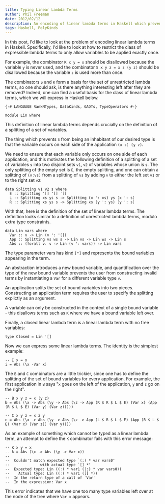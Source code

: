 ```yaml
---
title: Typing Linear Lambda Terms
author: Phil Freeman
date: 2012/02/12
description: An encoding of linear lambda terms in Haskell which prevents the expression of invalid terms.
tags: Haskell, PolyKinds
---
```


In this post, I\'d like to look at the problem of encoding linear lambda terms in Haskell. Specifically, I\'d like to look at how to restrict the class of expressible lambda terms to only allow variables to be applied exactly once.

For example, the combinator `K x y = x` should be disallowed because the variable `y` is never used, and the combinator `S x y z = x z (y z)` should be disallowed because the variable `z` is used more than once.

The combinators `S` and `K` form a basis for the set of unrestricted lambda terms, so one should ask, is there anything interesting left after they are removed? Indeed, one can find a useful basis for the class of linear lambda terms, which we will express in Haskell below.

~~~{.text}
{-# LANGUAGE RankNTypes, DataKinds, GADTs, TypeOperators #-}

module Lin where
~~~

This definition of linear lambda terms depends crucially on the definition of a splitting of a set of variables.

The thing which prevents `S` from being an inhabitant of our desired type is that the variable occurs on each side of the application `(x z) (y z)`.

We need to ensure that each variable only occurs on one side of each application, and this motivates the following definition of a splitting of a set of variables `s` into two disjoint sets `v1`, `v2` of variables whose union is `s`. The only splitting of the empty set is `E`, the empty splitting, and one can obtain a splitting of `(v:vs)` from a splitting of `vs` by adding `v` to either the left set `v1` or to the right set `v2`:

~~~{.text}
data Splitting v1 v2 s where
  E :: Splitting '[] '[] '[]
  L :: Splitting xs ys s -> Splitting (x ': xs) ys (x ': s)
  R :: Splitting xs ys s -> Splitting xs (y ': ys) (y ': s)
~~~

With that, here is the definition of the set of linear lambda terms. The definition looks similar to a definition of unrestricted lambda terms, modulo extra type constraints.

~~~{.text}
data Lin vars where
  Var :: v -> Lin (v ': '[])
  App :: Splitting vs ws s -> Lin vs -> Lin ws -> Lin s
  Abs :: (forall v. v -> Lin (v ': vars)) -> Lin vars
~~~

The type parameter vars has kind `[*]` and represents the bound variables appearing in the term.

An abstraction introduces a new bound variable, and quantification over the type of the new bound variable prevents the user from constructing invalid terms by instantiating a `Var` for a different variable type `v`.

An application splits the set of bound variables into two pieces. Constructing an application term requires the user to specify the splitting explictly as an argument.

A variable can only be constructed in the context of a single bound variable - this disallows terms such as `K` where we have a bound variable left over.

Finally, a closed linear lambda term is a linear lambda term with no free variables:

~~~{.text}
type Closed = Lin '[]
~~~

Now we can express some linear lambda terms. The identity is the simplest example:

~~~{.text}
-- I x = x
i = Abs (\x -Var x)
~~~

The `B` and `C` combinators are a little trickier, since one has to define the splitting of the set of bound variables for every application. For example, the first application in `B` says "`x` goes on the left of the application, `y` and `z` go on the right".

~~~{.text}
-- B x y z = x (y z)
b = Abs (\x -> Abs (\y -> Abs (\z -> App (R $ R $ L $ E) (Var x) (App (R $ L $ E) (Var y) (Var z)))))

-- C x y z = x z y
c = Abs (\x -> Abs (\y -> Abs (\z -> App (L $ R $ L $ E) (App (R $ L $ E) (Var x) (Var z)) (Var y))))
~~~

As an example of something which cannot be typed as a linear lambda term, an attempt to define the `K` combinator fails with this error message:

~~~
-- K x y = x
-- k = Abs (\x -> Abs (\y -> Var x))
--
--  Couldn't match expected type `(:) * var vars0'
--              with actual type `[] *'
--  Expected type: Lin ((:) * var1 ((:) * var vars0))
--    Actual type: Lin ((:) * var1 ([] *))
--  In the return type of a call of `Var'
--  In the expression: Var x
~~~

This error indicates that we have one too many type variables left over at the node of the tree where `Var x` appears.
